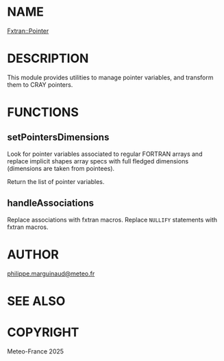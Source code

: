 # NAME

[Fxtran::Pointer](../lib/Fxtran/Pointer.pm)

# DESCRIPTION

This module provides utilities to manage pointer variables, and transform them to 
CRAY pointers.

# FUNCTIONS

## setPointersDimensions

Look for pointer variables associated to regular FORTRAN arrays and replace implicit 
shapes array specs with full fledged dimensions (dimensions are taken from pointees).

Return the list of pointer variables.

## handleAssociations

Replace associations with fxtran macros. Replace `NULLIFY` statements with fxtran macros.

# AUTHOR

philippe.marguinaud@meteo.fr

# SEE ALSO

# COPYRIGHT

Meteo-France 2025
